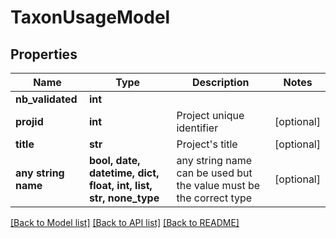 # TaxonUsageModel


## Properties
Name | Type | Description | Notes
------------ | ------------- | ------------- | -------------
**nb_validated** | **int** |  | 
**projid** | **int** | Project unique identifier | [optional] 
**title** | **str** | Project&#39;s title | [optional] 
**any string name** | **bool, date, datetime, dict, float, int, list, str, none_type** | any string name can be used but the value must be the correct type | [optional]

[[Back to Model list]](../README.md#documentation-for-models) [[Back to API list]](../README.md#documentation-for-api-endpoints) [[Back to README]](../README.md)


